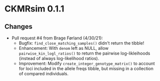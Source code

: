 # CKMRsim 0.1.1

## Changes

* Pull request #4 from Brage Førland (4/30/21):
    - Bugfix: `find_close_matching_samples()` didn't return the tibble!
    - Enhancement: With `denom` left as NULL, allow `pairwise_kin_logl_ratios()`
      to return the pairwise log-likleihoods (instead of always log-likelihood ratios).
    - Improvement: Modify `create_integer_genotype_matrix()` to account for loci
      included in the allele freqs tibble, but missing in a collection of compared individuals.
 
